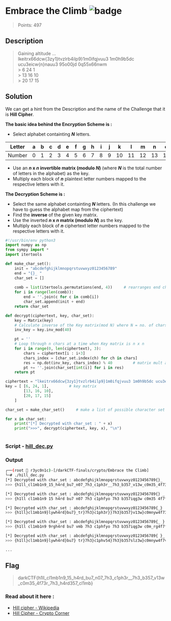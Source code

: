 # Embrace the Climb ![badge](https://img.shields.io/badge/Post%20CTF-Writeup-success)
> Points: 497

## Description
> Gaining altitude ...  <br>
> lkeitrx66dcw{3zy1}tvzlrb4ilp9}1m0ifqjvuu3 1m0h9b5dc ucu3eicw{n}nauu3 95o00jd 0q55x66nwm   <br>
> \> 6  24 1   <br>
> \> 13 16 10  <br>
> \> 20 17 15  <br>

## Solution
We can get a hint from the Description and the name of the Challenge that it is **Hill Cipher**.

**The basic idea behind the Encryption Scheme is :**
* Select alphabet containting ***N*** letters.

| Letter |a|b|c|d|e|f|g|h|i|j|k|l|m|n|o|p|q|r|s|t|u|v|w|x|y|z|0|1|2|3|4|5|6|7|8|9|{|}| |_|
|--------|-|-|-|-|-|-|-|-|-|-|-|-|-|-|-|-|-|-|-|-|-|-|-|-|-|-|-|-|-|-|-|-|-|-|-|-|-|-|-|-|
| Number |0|1|2|3|4|5|6|7|8|9|10|11|12|13|14|15|16|17|18|19|20|21|22|23|24|25|26|27|28|29|30|31|32|33|34|35|36|37|38|39|40|

* Use an ***n* x *n* invertible matrix (modulo *N*)** (where ***N*** is the total number of letters in the alphabet) as the key.
* Multiply each block of ***n*** plaintext letter numbers mapped to the respective letters with it.

**The Decryption Scheme is :**
* Select the same alphabet containting ***N*** letters. (In this challenge we have to guess the alphabet map from the ciphertext)
* Find the **inverse** of the given key matrix.
* Use the inverted ***n* x *n* matrix (modulo *N*)** as the key.
* Multiply each block of ***n*** ciphertext letter numbers mapped to the respective letters with it.

```py
#!/usr/bin/env python3
import numpy as np
from sympy import *
import itertools

def make_char_set():
    init = "abcdefghijklmnopqrstuvwxyz0123456789"
    end = "{}_ "
    char_set = []
    
    comb = list(itertools.permutations(end, 4))     # rearranges end characters i.e. "{}_ "
    for i in range(len(comb)):
        end = ''.join(c for c in comb[i])
        char_set.append(init + end)
    return char_set

def decrypt(ciphertext, key, char_set):
    key = Matrix(key)
    # Calculate inverse of the Key matrix(mod N) where N = no. of chars in alphabet
    inv_key = key.inv_mod(40)       

    pt = ''
    # Loop through n chars at a time when Key matrix is n x n
    for i in range(0, len(ciphertext), 3):
        chars = ciphertext[i : i+3]     
        chars_index = [char_set.index(ch) for ch in chars] 
        res = np.dot(inv_key, chars_index) % 40         # matrix mult and (mod N)
        pt += ''.join(char_set[int(i)] for i in res)
    return pt

ciphertext = "lkeitrx66dcw{3zy1}tvzlrb4ilp9}1m0ifqjvuu3 1m0h9b5dc ucu3eicw{n}nauu3 95o00jd 0q55x66nwm"
key = [ [6, 24, 1],         # key matrix
        [13, 16, 10], 
        [20, 17, 15]
    ]       

char_set = make_char_set()     # make a list of possible character set (alphabet)

for x in char_set:
    print("[*] Decrypted with char_set : " + x)
    print(">>>", decrypt(ciphertext, key, x), "\n")
    
```
### Script - [hill_dec.py](hill_dec.py)

### Output
```bash
┌──(root 🔱 r3yc0n1c)-[/darkCTF-finals/crypto/Embrace the Climb]
└─# ./hill_dec.py
[*] Decrypted with char_set : abcdefghijklmnopqrstuvwxyz0123456789{}_ 
>>> {h1ll_cl1mb1n9_15_h4rd_bu7_n07_7h3_c1ph3r__7h3_b357_v13w_c0m35_4f73r_7h3_h4rd357_cl1mb} 

[*] Decrypted with char_set : abcdefghijklmnopqrstuvwxyz0123456789{} _
>>> {h1ll cl1mb1n9 15 h4rd bu7 n07 7h3 c1phfyo 7h3 b357iqg3w c0m35 4f7fyo7h3 h4anl57 cl1mb} 

[*] Decrypted with char_set : abcdefghijklmnopqrstuvwxyz0123456789{_} 
>>> {h1ll}cl1mb1n9}lywh4rd}bu7}_tr}7h3}c1ph3r}}7h3}b357}v13w}c0mnyw4f73r}7h3}h4rd357}cl1mb_ 

[*] Decrypted with char_set : abcdefghijklmnopqrstuvwxyz0123456789{_ }
>>> {h1ll cl1mb1n9 9rgh4rd bu7 vmb 7h3 c1phfyo 7h3 b357iqg3w c0m_rg4f7fyo7h3 h4anl57 cl1mb_ 

[*] Decrypted with char_set : abcdefghijklmnopqrstuvwxyz0123456789{ }_
>>> {h1ll}cl1mb1n9}lywh4rd}bu7} tr}7h3}c1phv54}7h3}b357slz3w}c0mnyw4f7v547h3}h4xx757}cl1mb 

...

```
## Flag 
> darkCTF{h1ll_cl1mb1n9_15_h4rd_bu7_n07_7h3_c1ph3r__7h3_b357_v13w_c0m35_4f73r_7h3_h4rd357_cl1mb}

### Read about it here :
* [Hill cipher - Wikipedia](https://en.wikipedia.org/wiki/Hill_cipher)
* [Hill Cipher - Crypto Corner](https://crypto.interactive-maths.com/hill-cipher.html)
